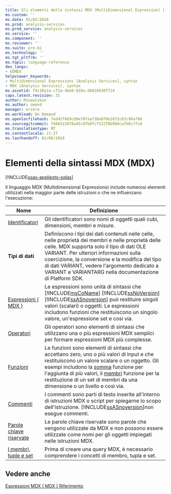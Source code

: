 ```yaml
---
title: Gli elementi della sintassi MDX (MultiDimensional Expression) | Documenti Microsoft
ms.custom: ''
ms.date: 03/02/2016
ms.prod: analysis-services
ms.prod_service: analysis-services
ms.service: ''
ms.component: ''
ms.reviewer: ''
ms.suite: pro-bi
ms.technology: ''
ms.tgt_pltfrm: ''
ms.topic: language-reference
dev_langs:
- kbMDX
helpviewer_keywords:
- Multidimensional Expressions [Analysis Services], syntax
- MDX [Analysis Services], syntax
ms.assetid: f4c16e1a-cf1a-4be0-839a-db018430ff14
caps.latest.revision: 31
author: Minewiskan
ms.author: owend
manager: erikre
ms.workload: On Demand
ms.openlocfilehash: 7ed42f669cd9e78faa738e876b1872c83c98a790
ms.sourcegitcommit: f486d12078a45c87b0fcf52270b904ca7b0c7fc8
ms.translationtype: MT
ms.contentlocale: it-IT
ms.lasthandoff: 01/08/2018
---
```

# <a name="mdx-syntax-elements-mdx"></a>Elementi della sintassi MDX (MDX)
[!INCLUDE[ssas-appliesto-sqlas](../includes/ssas-appliesto-sqlas.md)]

  Il linguaggio MDX (Multidimensional Expressions) include numerosi elementi utilizzati nella maggior parte delle istruzioni o che ne influenzano l'esecuzione:  
  
|Nome|Definizione|  
|----------|----------------|  
|[Identificatori](../mdx/identifiers-mdx.md)|Gli identificatori sono nomi di oggetti quali cubi, dimensioni, membri e misure.|  
|**Tipi di dati**|Definiscono i tipi dei dati contenuti nelle celle, nelle proprietà dei membri e nelle proprietà delle celle. MDX supporta solo il tipo di dati OLE VARIANT. Per ulteriori informazioni sulla coercizione, la conversione e la modifica del tipo di dati VARIANT, vedere l'argomento dedicato a VARIANT e VARIANTARG nella documentazione di Platform SDK.|  
|[Espressioni &#40; MDX &#41;](../mdx/expressions-mdx.md)|Le espressioni sono unità di sintassi che [!INCLUDE[msCoName](../includes/msconame-md.md)] [!INCLUDE[ssNoVersion](../includes/ssnoversion-md.md)] [!INCLUDE[ssASnoversion](../includes/ssasnoversion-md.md)] può restituire singoli valori (scalari) o oggetti. Le espressioni includono funzioni che restituiscono un singolo valore, un'espressione set e così via.|  
|[Operatori](../mdx/operators-mdx-syntax.md)|Gli operatori sono elementi di sintassi che utilizzano una o più espressioni MDX semplici per formare espressioni MDX più complesse.|  
|[Funzioni](../mdx/functions-mdx-syntax.md)|Le funzioni sono elementi di sintassi che accettano zero, uno o più valori di input e che restituiscono un valore scalare o un oggetto. Gli esempi includono la [somma](../mdx/sum-mdx.md) funzione per l'aggiunta di più valori, il [membri](../mdx/members-set-mdx.md) funzione per la restituzione di un set di membri da una dimensione o un livello e così via.|  
|[Commenti](../mdx/comments-mdx-syntax.md)|I commenti sono parti di testo inserite all'interno di istruzioni MDX o script per spiegarne lo scopo dell'istruzione. [!INCLUDE[ssASnoversion](../includes/ssasnoversion-md.md)]non esegue commenti.|  
|[Parole chiave riservate](../mdx/reserved-keywords-mdx-syntax.md)|Le parole chiave riservate sono parole che vengono utilizzate da MDX e non possono essere utilizzate come nomi per gli oggetti impiegati nelle istruzioni MDX.|  
|[I membri, tuple e set](../analysis-services/multidimensional-models/mdx/working-with-members-tuples-and-sets-mdx.md)|Prima di creare una query MDX, è necessario comprendere i concetti di membro, tupla e set.|  
  
## <a name="see-also"></a>Vedere anche  
 [Espressioni MDX &#40; MDX &#41; Riferimento](../mdx/multidimensional-expressions-mdx-reference.md)  
  
  
